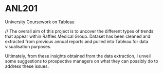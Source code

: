 # ANL201
University Coursework on Tableau

// The overall aim of this project is to uncover the different types of trends that appear within Raffles Medical Group.
Dataset has been cleaned and extracted from previous annual reports and pulled into Tableau for data visualisation purposes.

Ultimately, from these insights obtained from the data extraction, I unveil some suggestions to prospective managers on what they can possibly do to address these issues.
